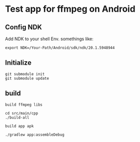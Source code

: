 # Test app for ffmpeg on Android

## Config NDK
Add NDK to your shell Env. somethings like:  
```shell script
export NDK=/Your-Path/Android/sdk/ndk/20.1.5948944
```


## Initialize

```shell script
git submodule init
git submodule update

```

## build

`build ffmpeg libs`  
```shell script
cd src/main/cpp
./build-all

```
`build app apk`  
```shell script
./gradlew app:assembleDebug
```